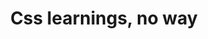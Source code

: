 ---
title:  Css learnings, no way
layout: css.hbs
permalink: 'css'
excerpt: CSS steht für Cascading Style Sheets, was übersetzt „gestufte Stilvorlagen“ bedeutet. Es ist eine Gestaltungssprache, mit der das Aussehen von HTML Dokumenten bestimmt werden kann.
---